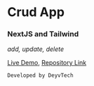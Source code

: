# Crud App

### NextJS and Tailwind
 *add, update, delete*

[Live Demo](https://crud-app-psi-lyart.vercel.app/),
[Repository Link](https://github.com/deyvtech/Crud-app.git)

`Developed by DeyvTech`